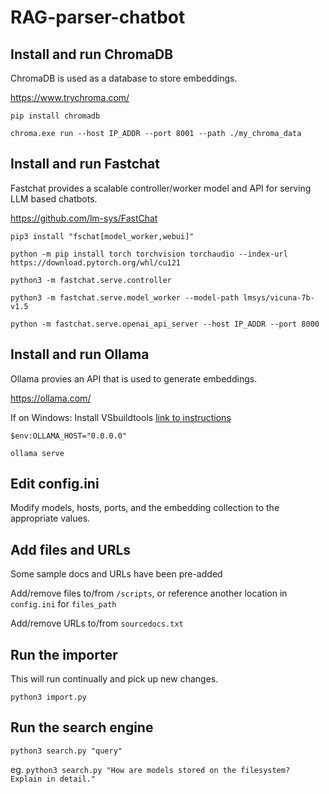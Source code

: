 # RAG-parser-chatbot


## Install and run ChromaDB

ChromaDB is used as a database to store embeddings.

https://www.trychroma.com/

`pip install chromadb`

`chroma.exe run --host IP_ADDR --port 8001 --path ./my_chroma_data`


## Install and run Fastchat

Fastchat provides a scalable controller/worker model and API for serving LLM based chatbots.

https://github.com/lm-sys/FastChat

`pip3 install "fschat[model_worker,webui]"`

`python -m pip install torch torchvision torchaudio --index-url https://download.pytorch.org/whl/cu121`

`python3 -m fastchat.serve.controller`

`python3 -m fastchat.serve.model_worker --model-path lmsys/vicuna-7b-v1.5`

`python -m fastchat.serve.openai_api_server --host IP_ADDR --port 8000`


## Install and run Ollama

Ollama provies an API that is used to generate embeddings.

https://ollama.com/

If on Windows: Install VSbuildtools [link to instructions](https://github.com/bycloudai/InstallVSBuildToolsWindows)

`$env:OLLAMA_HOST="0.0.0.0"`

`ollama serve`


## Edit config.ini

Modify models, hosts, ports, and the embedding collection to the appropriate values.


## Add files and URLs

Some sample docs and URLs have been pre-added

Add/remove files to/from `/scripts`, or reference another location in `config.ini` for `files_path`

Add/remove URLs to/from `sourcedocs.txt`


## Run the importer

This will run continually and pick up new changes.

`python3 import.py`


## Run the search engine

`python3 search.py "query"`

eg. `python3 search.py "How are models stored on the filesystem?  Explain in detail."`